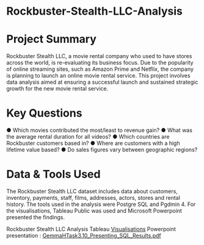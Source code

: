 # Rockbuster-Stealth-LLC-Analysis
# Project Summary
Rockbuster Stealth LLC, a movie rental company who used to have stores across the world, is re-evaluating its business focus. Due to the popularity of online streaming sites, such as Amazon Prime and Netflix, the company is planning to launch an online movie rental service. This project involves data analysis aimed at ensuring a successful launch and sustained strategic growth for the new movie rental service. 

# Key Questions

● Which movies contributed the most/least to revenue gain?
● What was the average rental duration for all videos?
● Which countries are Rockbuster customers based in?
● Where are customers with a high lifetime value based?
● Do sales figures vary between geographic regions?

# Data & Tools Used

The Rockbuster Stealth LLC dataset includes data about customers, inventory, payments, staff, films, addresses, actors, stores and rental history. The tools used in the analysis were Postgre SQL and Pgdmin 4. For the visualisations, Tableau Public was used and Microsoft Powerpoint presented the findings.  

Rockbuster Stealth LLC Analysis Tableau [Visualisations](https://public.tableau.com/app/profile/gemma.hearne/vizzes)
Powerpoint presentation : [GemmaHTask3.10_Presenting_SQL_Results.pdf](https://github.com/user-attachments/files/21249859/GemmaHTask3.10_Presenting_SQL_Results.pdf)
